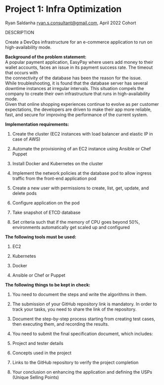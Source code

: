# Project 1: Infra Optimization 

Ryan Saldanha <ryan.s.consultant@gmail.com>, April 2022 Cohort

DESCRIPTION

Create a DevOps infrastructure for an e-commerce application to run on
high-availability mode.

**Background of the problem statement:**\
A popular payment application, EasyPay where users add money to their
wallet accounts, faces an issue in its payment success rate. The timeout
that occurs with\
the connectivity of the database has been the reason for the issue.\
While troubleshooting, it is found that the database server has several
downtime instances at irregular intervals. This situation compels the
company to create their own infrastructure that runs in
high-availability mode.\
Given that online shopping experiences continue to evolve as per
customer expectations, the developers are driven to make their app more
reliable, fast, and secure for improving the performance of the current
system.

**Implementation requirements:**

1.  Create the cluster (EC2 instances with load balancer and elastic IP
    in case of AWS)

2.  Automate the provisioning of an EC2 instance using Ansible or Chef
    Puppet

3.  Install Docker and Kubernetes on the cluster

4.  Implement the network policies at the database pod to allow ingress
    traffic from the front-end application pod

5.  Create a new user with permissions to create, list, get, update, and
    delete pods

6.  Configure application on the pod

7.  Take snapshot of ETCD database

8.  Set criteria such that if the memory of CPU goes beyond 50%,
    environments automatically get scaled up and configured

**The following tools must be used:**

1.  EC2

2.  Kubernetes

3.  Docker

4.  Ansible or Chef or Puppet

**The following things to be kept in check:**

1.  You need to document the steps and write the algorithms in them.

2.  The submission of your GitHub repository link is mandatory. In order
    to track your tasks, you need to share the link of the repository.

3.  Document the step-by-step process starting from creating test cases,
    then executing them, and recording the results.

4.  You need to submit the final specification document, which includes:

5.  Project and tester details

6.  Concepts used in the project

7.  Links to the GitHub repository to verify the project completion

8.  Your conclusion on enhancing the application and defining the USPs
    (Unique Selling Points)
